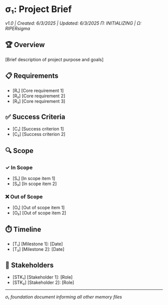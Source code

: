 # σ₁: Project Brief
*v1.0 | Created: 6/3/2025 | Updated: 6/3/2025*
*Π: INITIALIZING | Ω: RIPERsigma*

## 🏆 Overview
[Brief description of project purpose and goals]

## 📋 Requirements
- [R₁] [Core requirement 1]
- [R₂] [Core requirement 2]
- [R₃] [Core requirement 3]

## ✅ Success Criteria
- [C₁] [Success criterion 1]
- [C₂] [Success criterion 2]

## 🔍 Scope
### ✓ In Scope
- [S₁] [In scope item 1]
- [S₂] [In scope item 2]

### ❌ Out of Scope
- [O₁] [Out of scope item 1]
- [O₂] [Out of scope item 2]

## ⏱️ Timeline
- [T₁] [Milestone 1]: [Date]
- [T₂] [Milestone 2]: [Date]

## 👥 Stakeholders
- [STK₁] [Stakeholder 1]: [Role]
- [STK₂] [Stakeholder 2]: [Role]

---
*σ₁ foundation document informing all other memory files*